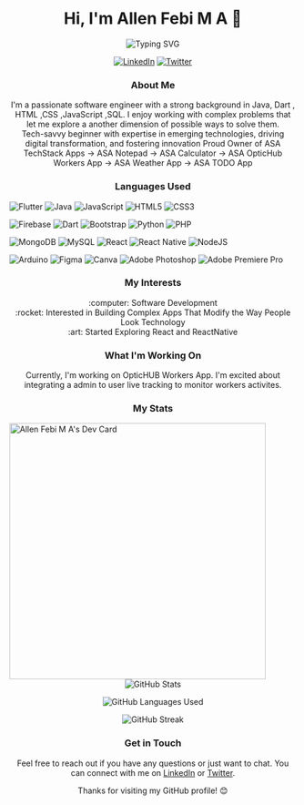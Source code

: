 <h1 align="center">Hi, I'm Allen Febi M A 👋</h1>

<div align="center"">
  <img src="https://readme-typing-svg.demolab.com/?lines=Hello+World!;Good+to+see+you+back!" alt="Typing SVG">
</div>

<p align="center">
  <a href="https://www.linkedin.com/in/all3n-f3bi/"><img src="https://img.shields.io/badge/LinkedIn-Connect-blue" alt="LinkedIn"></a>
  <a href="https://twitter.com/allen-febi"><img src="https://img.shields.io/twitter/follow/allen-febi?style=social" alt="Twitter"></a>
</p>

<h3 align="center">About Me</h3>

<p align="center">
  I'm a passionate software engineer with a strong background in Java, Dart , HTML ,CSS ,JavaScript ,SQL. I enjoy working with complex problems that let me explore a another dimension of possible ways to solve them.<br/>
    Tech-savvy beginner with expertise in emerging technologies, driving digital transformation, and fostering innovation
  Proud Owner of ASA TechStack Apps
  -> ASA Notepad
  -> ASA Calculator
  -> ASA OpticHub Workers App
  -> ASA Weather App
  -> ASA TODO App
</p>

<h3 align="center">Languages Used</h3>

  ![Flutter](https://img.shields.io/badge/Flutter-%2302569B.svg?style=for-the-badge&logo=Flutter&logoColor=white)
  ![Java](https://img.shields.io/badge/java-%23ED8B00.svg?style=for-the-badge&logo=openjdk&logoColor=white)
  ![JavaScript](https://img.shields.io/badge/javascript-%23323330.svg?style=for-the-badge&logo=javascript&logoColor=%23F7DF1E)
  ![HTML5](https://img.shields.io/badge/html5-%23E34F26.svg?style=for-the-badge&logo=html5&logoColor=white)
  ![CSS3](https://img.shields.io/badge/css3-%231572B6.svg?style=for-the-badge&logo=css3&logoColor=white)

![Firebase](https://img.shields.io/badge/Firebase-039BE5?style=for-the-badge&logo=Firebase&logoColor=white)
![Dart](https://img.shields.io/badge/dart-%230175C2.svg?style=for-the-badge&logo=dart&logoColor=white)
![Bootstrap](https://img.shields.io/badge/bootstrap-%238511FA.svg?style=for-the-badge&logo=bootstrap&logoColor=white)
![Python](https://img.shields.io/badge/python-3670A0?style=for-the-badge&logo=python&logoColor=ffdd54)
![PHP](https://img.shields.io/badge/php-%23777BB4.svg?style=for-the-badge&logo=php&logoColor=white)

![MongoDB](https://img.shields.io/badge/MongoDB-%234ea94b.svg?style=for-the-badge&logo=mongodb&logoColor=white)
![MySQL](https://img.shields.io/badge/mysql-%2300f.svg?style=for-the-badge&logo=mysql&logoColor=white)
![React](https://img.shields.io/badge/react-%2320232a.svg?style=for-the-badge&logo=react&logoColor=%2361DAFB)
![React Native](https://img.shields.io/badge/react_native-%2320232a.svg?style=for-the-badge&logo=react&logoColor=%2361DAFB)
![NodeJS](https://img.shields.io/badge/node.js-6DA55F?style=for-the-badge&logo=node.js&logoColor=white)


![Arduino](https://img.shields.io/badge/-Arduino-00979D?style=for-the-badge&logo=Arduino&logoColor=white)
![Figma](https://img.shields.io/badge/figma-%23F24E1E.svg?style=for-the-badge&logo=figma&logoColor=white)
![Canva](https://img.shields.io/badge/Canva-%2300C4CC.svg?style=for-the-badge&logo=Canva&logoColor=white)
![Adobe Photoshop](https://img.shields.io/badge/adobe%20photoshop-%2331A8FF.svg?style=for-the-badge&logo=adobe%20photoshop&logoColor=white)
![Adobe Premiere Pro](https://img.shields.io/badge/Adobe%20Premiere%20Pro-9999FF.svg?style=for-the-badge&logo=Adobe%20Premiere%20Pro&logoColor=white)

<h3 align="center">My Interests</h3>

<p align="center">
  :computer: Software Development<br>
  :rocket: Interested in Building Complex Apps That Modify the Way People Look Technology<br>
  :art: Started Exploring React and ReactNative
</p>

<h3 align="center">What I'm Working On</h3>

<p align="center">
  Currently, I'm working on OpticHUB Workers App. I'm excited about integrating a admin to user live tracking to monitor workers activites.
</p>

<p align="left">
<h3 align="center">My Stats</h3>

<a href="https://app.daily.dev/all3n2601"><img src="https://api.daily.dev/devcards/ec6c2a5221a349de9a3e8a670cf8ab75.png?r=tar" align="left" height=450 alt="Allen Febi M A's Dev Card"/></a>

<p align="center">
  <img src="https://github-readme-stats.vercel.app/api?username=all3n2601&show_icons=true&theme=dark&all_commits=true" alt="GitHub Stats">
</p>

<p align="center">
  <img src="https://github-readme-stats.vercel.app/api/top-langs/?username=all3n2601&layout=compact" alt="GitHub Languages Used">
</p>

<p align="center">
  <img src="https://github-readme-streak-stats.herokuapp.com/?user=all3n2601" alt="GitHub Streak">
</p>

</p>
<h3 align="center">Get in Touch</h3>

<p align="center">
  Feel free to reach out if you have any questions or just want to chat. You can connect with me on <a href="https://www.linkedin.com/in/all3n-f3bi/">LinkedIn</a> or <a href="https://twitter.com/allen-febi">Twitter</a>.
</p>

<p align="center">
  Thanks for visiting my GitHub profile! 😊
</p>
